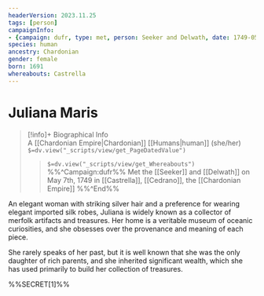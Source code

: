 ```yaml
---
headerVersion: 2023.11.25
tags: [person]
campaignInfo: 
- {campaign: dufr, type: met, person: Seeker and Delwath, date: 1749-05-07}
species: human
ancestry: Chardonian
gender: female
born: 1691
whereabouts: Castrella
---
```

# Juliana Maris
>[!info]+ Biographical Info  
> A [[Chardonian Empire|Chardonian]] [[Humans|human]] (she/her)  
> `$=dv.view("_scripts/view/get_PageDatedValue")`  
>> `$=dv.view("_scripts/view/get_Whereabouts")`  
>> %%^Campaign:dufr%% Met the [[Seeker]] and [[Delwath]] on May 7th, 1749 in [[Castrella]], [[Cedrano]], the [[Chardonian Empire]] %%^End%%

An elegant woman with striking silver hair and a preference for wearing elegant imported silk robes, Juliana is widely known as a collector of merfolk artifacts and treasures. Her home is a veritable museum of oceanic curiosities, and she obsesses over the provenance and meaning of each piece. 

She rarely speaks of her past, but it is well known that she was the only daughter of rich parents, and she inherited significant wealth, which she has used primarily to build her collection of treasures. 

%%SECRET[1]%%